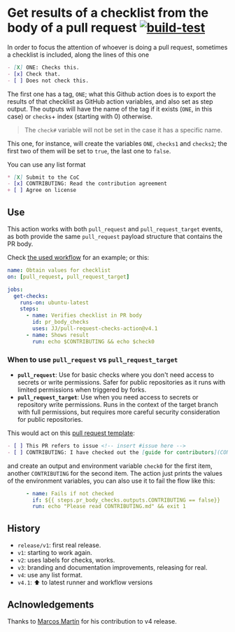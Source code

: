 # Get results of a checklist from the body of a pull request [![build-test](https://github.com/JJ/pull-request-checks-action/actions/workflows/test.yml/badge.svg)](https://github.com/JJ/pull-request-checks-action/actions/workflows/test.yml)

In order to focus the attention of whoever is doing a pull request, sometimes a
checklist is included, along the lines of this one

```markdown
- [X] ONE: Checks this.
- [x] Check that.
- [ ] Does not check this.
```

The first one has a tag, `ONE`; what this Github action does is to export the
results of that checklist as GitHub action variables, and also set as step
output. The outputs will have the name of the tag if it exists (`ONE`, in this
case) or `checks`+ index (starting with 0) otherwise.

> The `check#` variable will not be set in the case it has a specific name.

This one, for instance, will create the variables `ONE`, `checks1` and
`checks2`; the first two of them will be set to `true`, the last one to `false`.

You can use any list format

```markdown
* [X] Submit to the CoC
- [x] CONTRIBUTING: Read the contribution agreement
+ [ ] Agree on license
```

## Use

This action works with both `pull_request` and `pull_request_target` events, as both provide the same `pull_request` payload structure that contains the PR body.

Check  [the used workflow](.github/workflows/get-pr-checks.html) for
an example; or this:

```yaml
name: Obtain values for checklist
on: [pull_request, pull_request_target]

jobs:
  get-checks:
    runs-on: ubuntu-latest
    steps:
      - name: Verifies checklist in PR body
        id: pr_body_checks
        uses: JJ/pull-request-checks-action@v4.1
      - name: Shows result
        run: echo $CONTRIBUTING && echo $check0
```

### When to use `pull_request` vs `pull_request_target`

- **`pull_request`**: Use for basic checks where you don't need access to secrets or write permissions. Safer for public repositories as it runs with limited permissions when triggered by forks.
- **`pull_request_target`**: Use when you need access to secrets or repository write permissions. Runs in the context of the target branch with full permissions, but requires more careful security consideration for public repositories.

This would act on this [pull request
template](.github/PULL_REQUEST_TEMPLATE.md):

```markdown
- [ ] This PR refers to issue <!-- insert #issue here -->
- [ ] CONTRIBUTING: I have checked out the [guide for contributors](CONTRIBUTING.md).
```

and create an output and environment variable `check0` for the first item,
another `CONTRIBUTING` for the second item. The action just prints the values of
the environment variables, you can also use it to fail the flow like this:

```yaml
      - name: Fails if not checked
        if: ${{ steps.pr_body_checks.outputs.CONTRIBUTING == false}}
        run: echo "Please read CONTRIBUTING.md" && exit 1
```

## History

* `release/v1`: first real release.
* `v1`: starting to work again.
* `v2`: uses labels for checks, works.
* `v3`: branding and documentation improvements, releasing for real.
* `v4`: use any list format.
* `v4.1`: :arrow_up: to latest runner and workflow versions

## Aclnowledgements

Thanks to [Marcos Martín](https://github.com/marcosrmartin) for his contribution
to v4 release.
